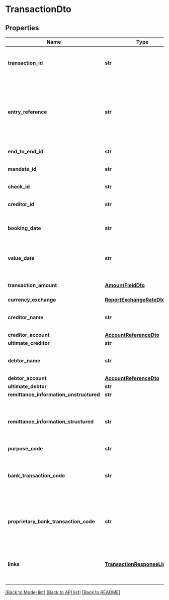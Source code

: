 # TransactionDto

## Properties
Name | Type | Description | Notes
------------ | ------------- | ------------- | -------------
**transaction_id** | **str** | This shall be filled, if addressable resource are created by the ASPSP on the /accounts endpoint. | [optional] 
**entry_reference** | **str** | Is the identification of the transaction as used e.g. for reference for deltafunction on application level. The same identification as for example used within camt.05x messages. | [optional] 
**end_to_end_id** | **str** | Unique end to end identity. | [optional] 
**mandate_id** | **str** | Identification of Mandates, e.g. a SEPA Mandate ID | [optional] 
**check_id** | **str** | Identification of a Cheque | [optional] 
**creditor_id** | **str** | Identification of Creditors, e.g. a SEPA Creditor ID | [optional] 
**booking_date** | **str** | The Date when an entry is posted to an account on the ASPSPs books. | [optional] 
**value_date** | **str** | The Date at which assets become available to the account owner in case of a credit. | [optional] 
**transaction_amount** | [**AmountFieldDto**](AmountFieldDto.md) | The amount of the transaction as billed to the account. | [optional] 
**currency_exchange** | [**ReportExchangeRateDto**](ReportExchangeRateDto.md) |  | [optional] 
**creditor_name** | **str** | Name of the creditor if a \&quot;Debited\&quot; transaction. | [optional] 
**creditor_account** | [**AccountReferenceDto**](AccountReferenceDto.md) |  | [optional] 
**ultimate_creditor** | **str** |  | [optional] 
**debtor_name** | **str** | Name of the debtor if a \&quot;Credited\&quot; transaction. | [optional] 
**debtor_account** | [**AccountReferenceDto**](AccountReferenceDto.md) |  | [optional] 
**ultimate_debtor** | **str** |  | [optional] 
**remittance_information_unstructured** | **str** |  | [optional] 
**remittance_information_structured** | **str** | Reference as contained in the structured remittance reference structure (without the surrounding XML structure). | [optional] 
**purpose_code** | **str** |  | [optional] 
**bank_transaction_code** | **str** | Bank transaction code as used by the ASPSP and using the sub elements of this structured code defined by ISO20022 | [optional] 
**proprietary_bank_transaction_code** | **str** | proprietary bank transaction code as used within a community or within an ASPSP e.g. for MT94x based transaction reports | [optional] 
**links** | [**TransactionResponseLinksDto**](TransactionResponseLinksDto.md) | &lt;p&gt;Links to transaction details, which can be directly used for retrieving transaction details.&lt;/p&gt; | [optional] 

[[Back to Model list]](../README.md#documentation-for-models) [[Back to API list]](../README.md#documentation-for-api-endpoints) [[Back to README]](../README.md)


